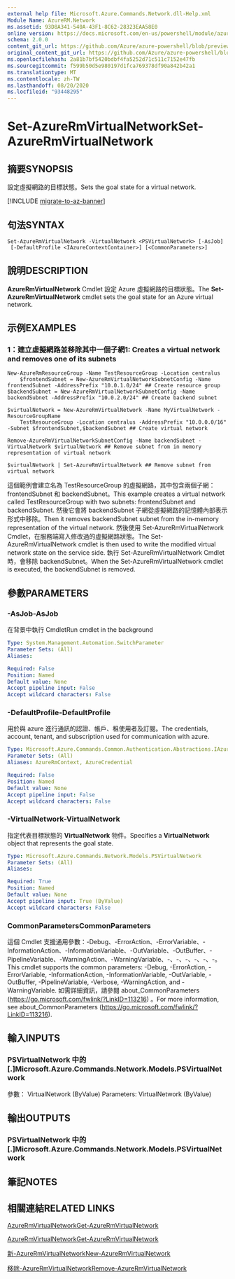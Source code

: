 ```yaml
---
external help file: Microsoft.Azure.Commands.Network.dll-Help.xml
Module Name: AzureRM.Network
ms.assetid: 93D8A341-540A-43F1-8C62-28323EAA58E0
online version: https://docs.microsoft.com/en-us/powershell/module/azurerm.network/set-azurermvirtualnetwork
schema: 2.0.0
content_git_url: https://github.com/Azure/azure-powershell/blob/preview/src/ResourceManager/Network/Commands.Network/help/Set-AzureRmVirtualNetwork.md
original_content_git_url: https://github.com/Azure/azure-powershell/blob/preview/src/ResourceManager/Network/Commands.Network/help/Set-AzureRmVirtualNetwork.md
ms.openlocfilehash: 2a81b7bf5420bdbf4fa5252d71c511c7152e47fb
ms.sourcegitcommit: f599b50d5e980197d1fca769378df90a842b42a1
ms.translationtype: MT
ms.contentlocale: zh-TW
ms.lasthandoff: 08/20/2020
ms.locfileid: "93448295"
---
```

# <span data-ttu-id="a1232-101">Set-AzureRmVirtualNetwork</span><span class="sxs-lookup"><span data-stu-id="a1232-101">Set-AzureRmVirtualNetwork</span></span>

## <span data-ttu-id="a1232-102">摘要</span><span class="sxs-lookup"><span data-stu-id="a1232-102">SYNOPSIS</span></span>
<span data-ttu-id="a1232-103">設定虛擬網路的目標狀態。</span><span class="sxs-lookup"><span data-stu-id="a1232-103">Sets the goal state for a virtual network.</span></span>

[!INCLUDE [migrate-to-az-banner](../../includes/migrate-to-az-banner.md)]

## <span data-ttu-id="a1232-104">句法</span><span class="sxs-lookup"><span data-stu-id="a1232-104">SYNTAX</span></span>

```
Set-AzureRmVirtualNetwork -VirtualNetwork <PSVirtualNetwork> [-AsJob]
 [-DefaultProfile <IAzureContextContainer>] [<CommonParameters>]
```

## <span data-ttu-id="a1232-105">說明</span><span class="sxs-lookup"><span data-stu-id="a1232-105">DESCRIPTION</span></span>
<span data-ttu-id="a1232-106">**AzureRmVirtualNetwork** Cmdlet 設定 Azure 虛擬網路的目標狀態。</span><span class="sxs-lookup"><span data-stu-id="a1232-106">The **Set-AzureRmVirtualNetwork** cmdlet sets the goal state for an Azure virtual network.</span></span>

## <span data-ttu-id="a1232-107">示例</span><span class="sxs-lookup"><span data-stu-id="a1232-107">EXAMPLES</span></span>

### <span data-ttu-id="a1232-108">1：建立虛擬網路並移除其中一個子網</span><span class="sxs-lookup"><span data-stu-id="a1232-108">1: Creates a virtual network and removes one of its subnets</span></span>
```
New-AzureRmResourceGroup -Name TestResourceGroup -Location centralus
    $frontendSubnet = New-AzureRmVirtualNetworkSubnetConfig -Name frontendSubnet -AddressPrefix "10.0.1.0/24" ## Create resource group
$backendSubnet = New-AzureRmVirtualNetworkSubnetConfig -Name backendSubnet -AddressPrefix "10.0.2.0/24" ## Create backend subnet

$virtualNetwork = New-AzureRmVirtualNetwork -Name MyVirtualNetwork -ResourceGroupName 
    TestResourceGroup -Location centralus -AddressPrefix "10.0.0.0/16" -Subnet $frontendSubnet,$backendSubnet ## Create virtual network

Remove-AzureRmVirtualNetworkSubnetConfig -Name backendSubnet -VirtualNetwork $virtualNetwork ## Remove subnet from in memory representation of virtual network

$virtualNetwork | Set-AzureRmVirtualNetwork ## Remove subnet from virtual network
```

<span data-ttu-id="a1232-109">這個範例會建立名為 TestResourceGroup 的虛擬網路，其中包含兩個子網： frontendSubnet 和 backendSubnet。</span><span class="sxs-lookup"><span data-stu-id="a1232-109">This example creates a virtual network called TestResourceGroup with two subnets: frontendSubnet and backendSubnet.</span></span> <span data-ttu-id="a1232-110">然後它會將 backendSubnet 子網從虛擬網路的記憶體內部表示形式中移除。</span><span class="sxs-lookup"><span data-stu-id="a1232-110">Then it removes backendSubnet subnet from the in-memory representation of the virtual network.</span></span> <span data-ttu-id="a1232-111">然後使用 Set-AzureRmVirtualNetwork Cmdlet，在服務端寫入修改過的虛擬網路狀態。</span><span class="sxs-lookup"><span data-stu-id="a1232-111">The Set-AzureRmVirtualNetwork cmdlet is then used to write the modified virtual network state on the service side.</span></span> <span data-ttu-id="a1232-112">執行 Set-AzureRmVirtualNetwork Cmdlet 時，會移除 backendSubnet。</span><span class="sxs-lookup"><span data-stu-id="a1232-112">When the Set-AzureRmVirtualNetwork cmdlet is executed, the backendSubnet is removed.</span></span>

## <span data-ttu-id="a1232-113">參數</span><span class="sxs-lookup"><span data-stu-id="a1232-113">PARAMETERS</span></span>

### <span data-ttu-id="a1232-114">-AsJob</span><span class="sxs-lookup"><span data-stu-id="a1232-114">-AsJob</span></span>
<span data-ttu-id="a1232-115">在背景中執行 Cmdlet</span><span class="sxs-lookup"><span data-stu-id="a1232-115">Run cmdlet in the background</span></span>

```yaml
Type: System.Management.Automation.SwitchParameter
Parameter Sets: (All)
Aliases:

Required: False
Position: Named
Default value: None
Accept pipeline input: False
Accept wildcard characters: False
```

### <span data-ttu-id="a1232-116">-DefaultProfile</span><span class="sxs-lookup"><span data-stu-id="a1232-116">-DefaultProfile</span></span>
<span data-ttu-id="a1232-117">用於與 azure 進行通訊的認證、帳戶、租使用者及訂閱。</span><span class="sxs-lookup"><span data-stu-id="a1232-117">The credentials, account, tenant, and subscription used for communication with azure.</span></span>

```yaml
Type: Microsoft.Azure.Commands.Common.Authentication.Abstractions.IAzureContextContainer
Parameter Sets: (All)
Aliases: AzureRmContext, AzureCredential

Required: False
Position: Named
Default value: None
Accept pipeline input: False
Accept wildcard characters: False
```

### <span data-ttu-id="a1232-118">-VirtualNetwork</span><span class="sxs-lookup"><span data-stu-id="a1232-118">-VirtualNetwork</span></span>
<span data-ttu-id="a1232-119">指定代表目標狀態的 **VirtualNetwork** 物件。</span><span class="sxs-lookup"><span data-stu-id="a1232-119">Specifies a **VirtualNetwork** object that represents the goal state.</span></span>

```yaml
Type: Microsoft.Azure.Commands.Network.Models.PSVirtualNetwork
Parameter Sets: (All)
Aliases:

Required: True
Position: Named
Default value: None
Accept pipeline input: True (ByValue)
Accept wildcard characters: False
```

### <span data-ttu-id="a1232-120">CommonParameters</span><span class="sxs-lookup"><span data-stu-id="a1232-120">CommonParameters</span></span>
<span data-ttu-id="a1232-121">這個 Cmdlet 支援通用參數：-Debug、-ErrorAction、-ErrorVariable、-InformationAction、-InformationVariable、-OutVariable、-OutBuffer、-PipelineVariable、-WarningAction、-WarningVariable、-、-、-、-、-、-。</span><span class="sxs-lookup"><span data-stu-id="a1232-121">This cmdlet supports the common parameters: -Debug, -ErrorAction, -ErrorVariable, -InformationAction, -InformationVariable, -OutVariable, -OutBuffer, -PipelineVariable, -Verbose, -WarningAction, and -WarningVariable.</span></span> <span data-ttu-id="a1232-122">如需詳細資訊，請參閱 about_CommonParameters (https://go.microsoft.com/fwlink/?LinkID=113216) 。</span><span class="sxs-lookup"><span data-stu-id="a1232-122">For more information, see about_CommonParameters (https://go.microsoft.com/fwlink/?LinkID=113216).</span></span>

## <span data-ttu-id="a1232-123">輸入</span><span class="sxs-lookup"><span data-stu-id="a1232-123">INPUTS</span></span>

### <span data-ttu-id="a1232-124">PSVirtualNetwork 中的 [.]</span><span class="sxs-lookup"><span data-stu-id="a1232-124">Microsoft.Azure.Commands.Network.Models.PSVirtualNetwork</span></span>
<span data-ttu-id="a1232-125">參數： VirtualNetwork (ByValue) </span><span class="sxs-lookup"><span data-stu-id="a1232-125">Parameters: VirtualNetwork (ByValue)</span></span>

## <span data-ttu-id="a1232-126">輸出</span><span class="sxs-lookup"><span data-stu-id="a1232-126">OUTPUTS</span></span>

### <span data-ttu-id="a1232-127">PSVirtualNetwork 中的 [.]</span><span class="sxs-lookup"><span data-stu-id="a1232-127">Microsoft.Azure.Commands.Network.Models.PSVirtualNetwork</span></span>

## <span data-ttu-id="a1232-128">筆記</span><span class="sxs-lookup"><span data-stu-id="a1232-128">NOTES</span></span>

## <span data-ttu-id="a1232-129">相關連結</span><span class="sxs-lookup"><span data-stu-id="a1232-129">RELATED LINKS</span></span>

[<span data-ttu-id="a1232-130">AzureRmVirtualNetwork</span><span class="sxs-lookup"><span data-stu-id="a1232-130">Get-AzureRmVirtualNetwork</span></span>](./Get-AzureRmVirtualNetwork.md)

[<span data-ttu-id="a1232-131">AzureRmVirtualNetwork</span><span class="sxs-lookup"><span data-stu-id="a1232-131">Get-AzureRmVirtualNetwork</span></span>](./Get-AzureRmVirtualNetwork.md)

[<span data-ttu-id="a1232-132">新-AzureRmVirtualNetwork</span><span class="sxs-lookup"><span data-stu-id="a1232-132">New-AzureRmVirtualNetwork</span></span>](./New-AzureRmVirtualNetwork.md)

[<span data-ttu-id="a1232-133">移除-AzureRmVirtualNetwork</span><span class="sxs-lookup"><span data-stu-id="a1232-133">Remove-AzureRmVirtualNetwork</span></span>](./Remove-AzureRmVirtualNetwork.md)


